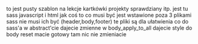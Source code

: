 to jest pusty szablon na lekcje kartkówki projekty sprawdziany itp.
jest tu sass javascript i html
jak coś to co musi być jest wstawione poza 3 plikami sass nie musi ich być (header,body,footer) te pliki są dla ułatwienia
co do sass'a w abstract'cie dajecie zmienne
w body_apply_to_all dajecie style do body
reset macie gotowy tam nic nie zmieniacie
